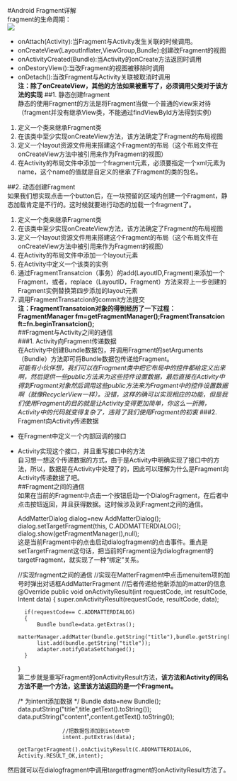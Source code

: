 #Android Fragment详解  
fragment的生命周期：  
![](http://img.blog.csdn.net/20140719225005356?watermark/2/text/aHR0cDovL2Jsb2cuY3Nkbi5uZXQvbG1qNjIzNTY1Nzkx/font/5a6L5L2T/fontsize/400/fill/I0JBQkFCMA==/dissolve/70/gravity/SouthEast)  

* onAttach(Activity):当Fragment与Activity发生关联的时候调用。  
* onCreateView(LayoutInflater,ViewGroup,Bundle):创建改Fragment的视图  
* onActivityCreated(Bundle):当Activity的onCreate方法返回时调用  
* onDestoryView():当改Fragment的视图被移除时调用  
* onDetach():当改Fragment与Activity关联被取消时调用  
**注：除了onCreateView，其他的方法如果被重写了，必须调用父类对于该方法的实现**
##1. 静态创建fragment  
静态的使用Fragment的方法是将Fragment当做一个普通的view来对待（fragment并没有继承View类，不能通过findViewById方法得到实例）  

1. 定义一个类来继承Fragment类  
2. 在该类中至少实现onCreateView方法，该方法确定了Fragment的布局视图  
3. 定义一个layout资源文件用来搭建这个Fragment的布局（这个布局文件在onCreateView方法中被引用来作为Fragment的视图）  
4. 在Activity的布局文件中添加一个fragment元素，必须要指定一个xml元素为name，这个name的值就是自定义的继承了Fragment的类的包名。  

##2. 动态创建Fragment  
如果我们想实现点击一个button后，在一块预留的区域内创建一个Fragment，静态加载肯定是不行的。这时候就要进行动态的加载一个fragment了。  

1. 定义一个类来继承Fragment类  
2. 在该类中至少实现onCreateView方法，该方法确定了Fragment的布局视图  
3. 定义一个layout资源文件用来搭建这个Fragment的布局（这个布局文件在onCreateView方法中被引用来作为Fragment的视图）
4. 在Activity的布局文件中添加一个layout元素    
5. 在Activity中定义一个该类的实例  
6. 通过FragmentTransatcion（事务）的add(LayoutID,Fragment)来添加一个Fragment，或者，replace（LayoutID，Fragment）方法来将上一步创建的Fragment实例替换第四步添加的layout元素  
7. 调用FragmentTransatcion的commit方法提交  
**注：FragmentTransatcion对象的得到经历了一下过程：FragmentManager fm=getFragmentManager();FragmentTransatcion ft=fn.beginTransatcion();**  
##Fragment与Activity之间的通信  
###1. Activity向Fragment传递数据  
在Activity中创建Bundle数据包，并调用Fragment的setArguments（Bundle）方法即可将Bundle数据包传递给Fragment。   
*可能有小伙伴想，我们可以在Fragment类中把它布局中的控件都给定义出来啊，然后提供一些public方法来为这些控件设置数据，最后直接在Activity中得到Fragment对象然后调用这些public方法来为Fragment中的控件设置数据啊（就像RecyclerView一样）。没错，这样的确可以实现相应的功能，但是我们使用Fragment的目的就是让Activity变得更加简单，你这么一折腾，Activity中的代码就变得复杂了，违背了我们使用Fragment的初衷*
###2. Fragment向Activity传递数据  

* 在Fragment中定义一个内部回调的接口  
* Activity实现这个接口，并且重写接口中的方法  
自习想一想这个传递数据的方式，由于是Activity中明确实现了接口中的方法，所以，数据是在Activity中处理了的，因此可以理解为什么是Fragment向Activity传递数据了吧。  
##Fragment之间的通信  
如果在当前的Fragment中点击一个按钮启动一个DialogFragment，在后者中点击按钮返回，并且获得数据。这时候涉及到Fragment之间的通信。  

	 AddMatterDialog dialog=new AddMatterDialog();
     dialog.setTargetFragment(this, C.ADDMATTERDIALOG);
     dialog.show(getFragmentManager(),null);  
这是当前Fragment中的点击启动dialogfragment的点击事件。重点是setTargetFragment这句话，把当前的Fragment设为dialogfragment的targetFragment，就实现了一种“绑定”关系。  

	//实现fragment之间的通信
    //实现在MatterFragment中点击menuitem项的加号时弹出对话框AddMatterFragment
    //后者传递给他新添加的matter的信息
    @Override
    public void onActivityResult(int requestCode, int resultCode, Intent data) {
        super.onActivityResult(requestCode, resultCode, data);

        if(requestCode== C.ADDMATTERDIALOG)
        {
            Bundle bundle=data.getExtras();
            matterManager.addMatter(bundle.getString("title"),bundle.getString("content"));
            list.add(bundle.getString("title"));
            adapter.notifyDataSetChanged();
        }
    }  
第二步就是重写Fragment的onActivityResult方法，**该方法和Activity的同名方法不是一个方法，这里该方法返回的是一个Fragment。**   

	/*
         为intent添加数据
            */
                    Bundle data=new Bundle();
                    data.putString("title",title.getText().toString());
                    data.putString("content",content.getText().toString());

                    //把数据包添加到intent中
                    intent.putExtras(data);
                    getTargetFragment().onActivityResult(C.ADDMATTERDIALOG, Activity.RESULT_OK,intent);

然后就可以在dialogfragment中调用targetfragment的onActivityResult方法了。
